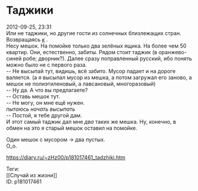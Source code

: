 Таджики
========

   
 2012-09-25, 23:31   
  Или не таджики, но другие гости из солнечных близлежащих стран.   
 Возвращаясь  [к](Untitled%20[074])  .   
 Несу мешок. На помойке только два зелёных ящика. На более чем 50 квартир. Они, естественно, забиты. Рядом стоит таджик (в оранжево-синей робе; дворник?). Далее сразу поправленный русский, ибо понять можно было не с первого раза.   
 -- Не высыпай тут, видишь, всё забито. Мусор падает и на дороге валяется. (а я высыпал мусор из мешка, а потом загружал его заново, а мешок не полиэтиленовый, а лавсановый, многоразовый)   
 -- Ну да. А что вы предлагаете?   
 -- Оставь мешок тут.   
 -- Не могу, он мне ещё нужен.   
 *пытаюсь начать высыпать*   
 -- Постой, я тебе другой дам.   
 И этот самый таджик дал мне  *два*  таких же мешка. Ну, конечно, в обмен на это я старый мешок оставил на помойке.   
   
 Один мешок с мусором -> два пустых.   
 О\_о.   
    
 <https://diary.ru/~zHz00/p181017461_tadzhiki.htm>   
   
 Теги:   
 [[Случай из жизни]]   
 ID: p181017461